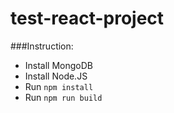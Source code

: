 # test-react-project

###Instruction:

* Install MongoDB
* Install Node.JS
* Run `npm install`
* Run `npm run build`